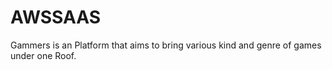 # AWSSAAS
Gammers is an Platform that aims to bring various kind and genre of games under one Roof.
